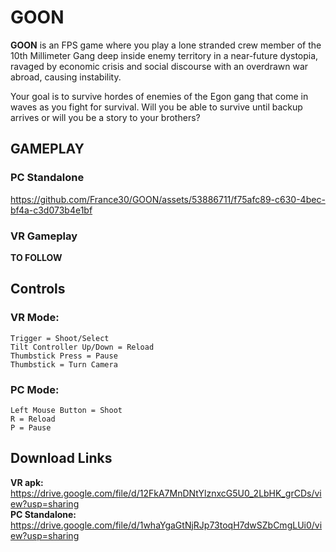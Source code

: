 # GOON
<b>GOON</b> is an FPS game where you play a lone stranded crew member of the 10th Millimeter Gang deep inside enemy territory in a near-future dystopia, ravaged by economic crisis and social discourse with an overdrawn war abroad, causing instability. 

Your goal is to survive hordes of enemies of the Egon gang that come in waves as you fight for survival. Will you be able to survive until backup arrives or will you be a story to your brothers?

## GAMEPLAY
### PC Standalone
https://github.com/France30/GOON/assets/53886711/f75afc89-c630-4bec-bf4a-c3d073b4e1bf

### VR Gameplay
<b>TO FOLLOW</B>

## Controls
### VR Mode:
	Trigger = Shoot/Select
	Tilt Controller Up/Down = Reload
	Thumbstick Press = Pause
	Thumbstick = Turn Camera

### PC Mode:
	Left Mouse Button = Shoot
	R = Reload
	P = Pause

## Download Links
<b>VR apk: </b>https://drive.google.com/file/d/12FkA7MnDNtYlznxcG5U0_2LbHK_grCDs/view?usp=sharing<br>
<b>PC Standalone: </b>https://drive.google.com/file/d/1whaYgaGtNjRJp73toqH7dwSZbCmgLUi0/view?usp=sharing
